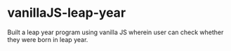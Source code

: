 # vanillaJS-leap-year
Built a leap year program using vanilla JS wherein user can check whether they were born in leap year.
